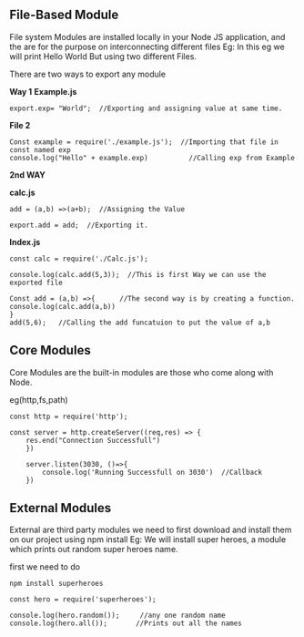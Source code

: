 ## File-Based Module
File system Modules are installed locally in your Node JS application, and the are for the purpose on interconnecting different files
 Eg: In this eg we will print Hello World But using two different Files.
 
 
 There are two ways to export any module 
 

 **Way 1**
 **Example.js**
 ```
 export.exp= "World";  //Exporting and assigning value at same time.
 
 ```
 **File 2**
 ```
 Const example = require('./example.js');  //Importing that file in const named exp
 console.log("Hello" + example.exp)          //Calling exp from Example  
 ```
 
 **2nd WAY**
 
 **calc.js**
 ```
 add = (a,b) =>(a+b);  //Assigning the Value
 
 export.add = add;  //Exporting it.
 ```
 **Index.js**
 ```
 const calc = require('./Calc.js');
 
 console.log(calc.add(5,3));  //This is first Way we can use the exported file
 
 Const add = (a,b) =>{      //The second way is by creating a function.
 console.log(calc.add(a,b))
 }
 add(5,6);   //Calling the add funcatuion to put the value of a,b
 ```


## Core Modules
Core Modules are the built-in modules are those who come along with Node.


eg(http,fs,path)

```
const http = require('http');

const server = http.createServer((req,res) => {
	res.end("Connection Successfull")
	})
    
    server.listen(3030, ()=>{
		console.log('Running Successfull on 3030')  //Callback 
	})
```


## External Modules
External are third party modules we need to first download and install them on our project using npm install
Eg: We will install super heroes, a module which prints out random super heroes name.


first we need to do  

`npm install superheroes`


```
const hero = require('superheroes');

console.log(hero.random());     //any one random name
console.log(hero.all());       //Prints out all the names

```


